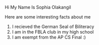 Hi My Name Is Sophia Olakangil

Here are some interesting facts about me 
1. I recieved the German Seal of Biliteracy
2. I am in the FBLA club in my high school
3. I am exempt from the AP CS Final :)
